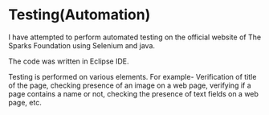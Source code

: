 # Testing(Automation)

I have attempted to perform automated testing on the official website of The Sparks Foundation using Selenium and java.

The code was written in Eclipse IDE.

Testing is performed on various elements. For example- Verification of title of the page, checking presence of an image on a web page, verifying if a page contains a name or not, checking the presence of text fields on a web page, etc.
